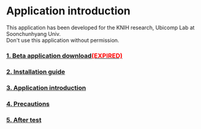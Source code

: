 # Application introduction
This application has been developed for the KNIH research, Ubicomp Lab at Soonchunhyang Univ.<br>
Don't use this application without permission.

### [1. Beta application download<span style="color:red">(EXPIRED)</span>](https://github.com/DHIGHSOUL/UbicompLab-KNIH_iOSDataCollection/blob/main/Introduction/DownloadApp.md)
### [2. Installation guide](https://github.com/DHIGHSOUL/UbicompLab-KNIH_iOSDataCollection/blob/main/Introduction/InstallationGuide.md)
### [3. Application introduction](https://github.com/DHIGHSOUL/UbicompLab-KNIH_iOSDataCollection/blob/main/Introduction/HowToUse.md)
### [4. Precautions](https://github.com/DHIGHSOUL/UbicompLab-KNIH_iOSDataCollection/blob/main/Introduction/Precautions.md)
### [5. After test](https://github.com/DHIGHSOUL/UbicompLab-KNIH_GetAllHealthData/blob/main/README.md)
